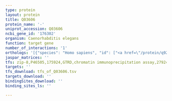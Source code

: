 ```yaml
---
type: protein
layout: protein
title: Q03606
protein_name: '-'
uniprot_accession: Q03606
ncbi_gene_id: '176302'
organism: Caenorhabditis elegans
function: target gene
number_of_interactions: '1'
orthologs: '[{"species": "Homo sapiens", "id": ["<a href=\"/protein/q92503\">Q92503</a>"]}, {"species": "Mus musculus", "id": ["<a href=\"/protein/a8y5h7\">A8Y5H7</a>", "<a href=\"/protein/b2rxm5\">B2RXM5</a>"]}, {"species": "Rattus norvegicus", "id": ["<a href=\"/protein/d4a8b0\">D4A8B0</a>", "<a href=\"/protein/d3zkg3\">D3ZKG3</a>"]}, {"species": "Drosophila melanogaster", "id": ["<a href=\"/protein/q9vmd6\">Q9VMD6</a>"]}]'
jaspar_matrices: ''
tfs: zip-8,P46505,175924,GTRD,chromatin immunoprecipitation assay,27924024%5Buid%5D,No
targets: ''
tfs_download: tfs_of_Q03606.tsv
targets_download: ''
bindingSites_download: ''
binding_sites_ls: ''

---
```

